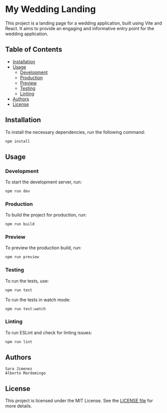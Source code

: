 # My Wedding Landing

This project is a landing page for a wedding application, built using Vite and React. It aims to provide an engaging and informative entry point for the wedding application.

## Table of Contents

- [Installation](#installation)
- [Usage](#usage)
  - [Development](#development)
  - [Production](#production)
  - [Preview](#preview)
  - [Testing](#testing)
  - [Linting](#linting)
- [Authors](#authors)
- [License](#license)

## Installation

To install the necessary dependencies, run the following command:

```bash
npm install
```

## Usage

### Development

To start the development server, run:

```bash
npm run dev
```

### Production

To build the project for production, run:

```bash
npm run build
```

### Preview

To preview the production build, run:

```bash
npm run preview
```

### Testing

To run the tests, use:

```bash
npm run test
```

To run the tests in watch mode:

```bash
npm run test:watch
```

### Linting

To run ESLint and check for linting issues:

```bash
npm run lint
```

## Authors

```text
Sara Jimenez
Alberto Mardomingo
```

## License

This project is licensed under the MIT License. See the [LICENSE file](../LICENSE) for more details.
